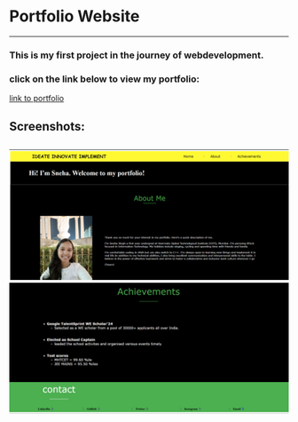 # Portfolio Website
---
### This is my first project in the journey of webdevelopment.

### click on the link below to view my portfolio:
[link to portfolio](https://sneha31415.github.io/)

## Screenshots:
![Screenshot](ss_2.png)
![Screenshot](ss_3.png)
----


